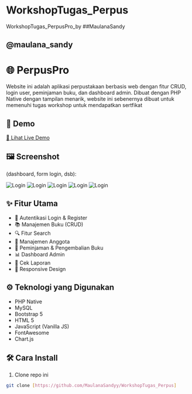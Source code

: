 # WorkshopTugas_Perpus
WorkshopTugas_PerpusPro_by ##MaulanaSandy
## @maulana_sandy

# 🌐 PerpusPro

Website ini adalah aplikasi perpustakaan berbasis web dengan fitur CRUD, login user, peminjaman buku, dan dashboard admin. Dibuat dengan PHP Native dengan tampilan menarik, website ini sebenernya dibuat untuk memenuhi tugas workshop untuk mendapatkan sertfikat

## 🚀 Demo

[🔗 Lihat Live Demo](https://perpuspro-demo.infinityfreeapp.com/)  

## 🖼️ Screenshot

(dashboard, form login, dsb):

![Login](https://imgur.com/a/hG4NTnw)
![Login](nyusul)
![Login](nyusul)
![Login](nyusul)
![Login](nyusul)

## ✨ Fitur Utama

- 🔐 Autentikasi Login & Register
- 📚 Manajemen Buku (CRUD)
- 🔍 Fitur Search
- 👤 Manajemen Anggota
- 🔄 Peminjaman & Pengembalian Buku
- 📊 Dashboard Admin
- 🧾 Cek Laporan
- 🎨 Responsive Design

## ⚙️ Teknologi yang Digunakan

- PHP Native
- MySQL
- Bootstrap 5
- HTML 5
- JavaScript (Vanilla JS)
- FontAwesome
- Chart.js

## 🛠️ Cara Install

1. Clone repo ini
```bash
git clone [https://github.com/MaulanaSandyy/WorkshopTugas_Perpus]
